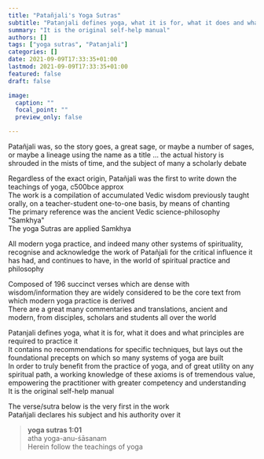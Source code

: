 ```yaml
---
title: "Patañjali's Yoga Sutras"
subtitle: "Patanjali defines yoga, what it is for, what it does and what principles are required to practice it"
summary: "It is the original self-help manual"
authors: []
tags: ["yoga sutras", "Patanjali"]
categories: []
date: 2021-09-09T17:33:35+01:00
lastmod: 2021-09-09T17:33:35+01:00
featured: false
draft: false

image:
  caption: ""
  focal_point: ""
  preview_only: false

---
```

Patañjali was, so the story goes, a great sage, or maybe a number of sages, or maybe a lineage using the name as a title ... the actual history is shrouded in the mists of time, and the subject of many a scholarly debate

Regardless of the exact origin, Patañjali was the first to write down the teachings of yoga, c500bce approx\
The work is a compilation of accumulated Vedic wisdom previously taught orally, on a teacher-student one-to-one basis, by means of chanting\
The primary reference was the ancient Vedic science-philosophy "Samkhya"\
The yoga Sutras are applied Samkhya

All modern yoga practice, and indeed many other systems of spirituality, recognise and acknowledge the work of Patañjali for the critical influence it has had, and continues to have, in the world of spiritual practice and philosophy

Composed of 196 succinct verses which are dense with wisdom/information they are widely considered to be the core text from which modern yoga practice is derived\
There are a great many commentaries and translations, ancient and modern, from disciples, scholars and students all over the world

Patanjali defines yoga, what it is for, what it does and what principles are required to practice it\
It contains no recommendations for specific techniques, but lays out the foundational precepts on which so many systems of yoga are built\
In order to truly benefit from the practice of yoga, and of great utility on any spiritual path, a working knowledge of these axioms is of tremendous value, empowering the practitioner with greater competency and understanding\
It is the original self-help manual

The verse/sutra below is the very first in the work\
Patañjali declares his subject and his authority over it

>**yoga sutras 1:01**\
>atha yoga-anu-śāsanam\
>Herein follow the teachings of yoga
